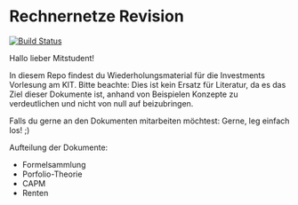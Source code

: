 # Rechnernetze Revision

[![Build Status](https://travis-ci.org/adrianleh/rn-revision.svg?branch=master)](https://travis-ci.org/adrianleh/investments-revision)

Hallo lieber Mitstudent!

In diesem Repo findest du Wiederholungsmaterial für die Investments Vorlesung am KIT. Bitte beachte: Dies ist kein Ersatz für Literatur, da es das Ziel dieser Dokumente ist, anhand von Beispielen Konzepte zu verdeutlichen und nicht von null auf beizubringen.

Falls du gerne an den Dokumenten mitarbeiten möchtest: Gerne, leg einfach los! ;)


Aufteilung der Dokumente:
- Formelsammlung
- Porfolio-Theorie
- CAPM
- Renten
